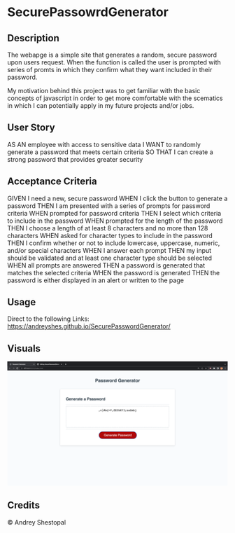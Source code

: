 # SecurePassowrdGenerator


## Description

The webapge is a simple site  that generates a random, secure password upon users request. When the function is called 
the user is prompted with series of promts in which they confirm what they want included in their password.

My motivation behind this project was to get familiar with the basic concepts of javascript in order to get more
comfortable with the scematics in which I can potentially apply in my future projects and/or jobs.


## User Story
AS AN employee with access to sensitive data
I WANT to randomly generate a password that meets certain criteria
SO THAT I can create a strong password that provides greater security


## Acceptance Criteria
GIVEN I need a new, secure password
WHEN I click the button to generate a password
THEN I am presented with a series of prompts for password criteria
WHEN prompted for password criteria
THEN I select which criteria to include in the password
WHEN prompted for the length of the password
THEN I choose a length of at least 8 characters and no more than 128 characters
WHEN asked for character types to include in the password
THEN I confirm whether or not to include lowercase, uppercase, numeric, and/or special characters
WHEN I answer each prompt
THEN my input should be validated and at least one character type should be selected
WHEN all prompts are answered
THEN a password is generated that matches the selected criteria
WHEN the password is generated
THEN the password is either displayed in an alert or written to the page

## Usage
Direct to the following Links: 
https://andreyshes.github.io/SecurePasswordGenerator/





## Visuals
<img src="images/passwordgenerator.png" alt="generated password">




## Credits
© Andrey Shestopal
